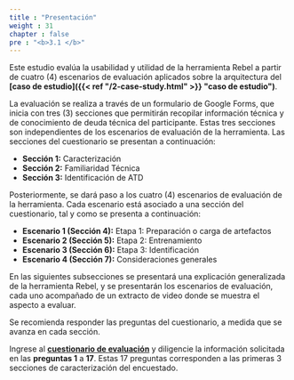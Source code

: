 ```yaml
---
title : "Presentación"
weight : 31
chapter : false
pre : "<b>3.1 </b>"
---
```


Este estudio evalúa la usabilidad y utilidad de la herramienta Rebel a partir de cuatro (4) escenarios de evaluación aplicados sobre la arquitectura del **[caso de estudio]({{< ref "/2-case-study.html" >}} "caso de estudio")**.

La evaluación se realiza a través de un formulario de Google Forms, que inicia con tres (3) secciones que permitirán recopilar información técnica y de conocimiento de deuda técnica del participante. Estas tres secciones son independientes de los escenarios de evaluación de la herramienta. Las secciones del cuestionario se presentan a continuación: 

* **Sección 1:** Caracterización
* **Sección 2:** Familiaridad Técnica
* **Sección 3:** Identificación de ATD

Posteriormente, se dará paso a los cuatro (4) escenarios de evaluación de la herramienta. Cada escenario está asociado a una sección del cuestionario, tal y como se presenta a continuación:

* **Escenario 1 (Sección 4):** Etapa 1: Preparación o carga de artefactos
* **Escenario 2 (Sección 5):** Etapa 2: Entrenamiento
* **Escenario 3 (Sección 6):** Etapa 3: Identificación
* **Escenario 4 (Sección 7):** Consideraciones generales

En las siguientes subsecciones se presentará una explicación generalizada de la herramienta Rebel, y se presentarán los escenarios de evaluación, cada uno acompañado de un extracto de video donde se muestra el aspecto a evaluar. 


Se recomienda responder las preguntas del cuestionario, a medida que se avanza en cada sección.


Ingrese al **[cuestionario de evaluación](https://docs.google.com/forms/d/e/1FAIpQLSe3jCjy_yHfXv9BNscfzoNviGIvpYkzVxLxWY3m7UqTzX9sQQ/viewform?usp=sf_link)** y diligencie la información solicitada en las **preguntas 1** a **17**. Estas 17 preguntas corresponden a las primeras 3 secciones de caracterización del encuestado.